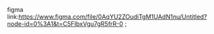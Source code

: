 figma link:https://www.figma.com/file/0AqYU2ZOudiTgM1UAdN1nu/Untitled?node-id=0%3A1&t=C5FIbxVgu7gR5frR-0 ;